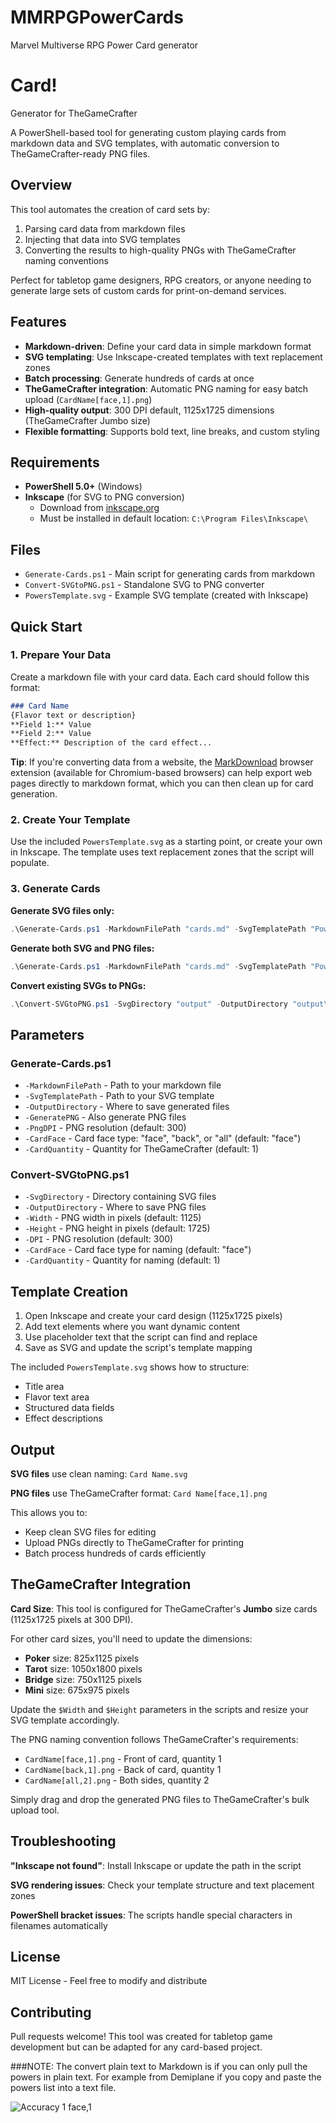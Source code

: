  # MMRPGPowerCards
Marvel Multiverse RPG Power Card generator

# Card!
 Generator for TheGameCrafter

A PowerShell-based tool for generating custom playing cards from markdown data and SVG templates, with automatic conversion to TheGameCrafter-ready PNG files.

## Overview

This tool automates the creation of card sets by:
1. Parsing card data from markdown files
2. Injecting that data into SVG templates
3. Converting the results to high-quality PNGs with TheGameCrafter naming conventions

Perfect for tabletop game designers, RPG creators, or anyone needing to generate large sets of custom cards for print-on-demand services.

## Features

- **Markdown-driven**: Define your card data in simple markdown format
- **SVG templating**: Use Inkscape-created templates with text replacement zones
- **Batch processing**: Generate hundreds of cards at once
- **TheGameCrafter integration**: Automatic PNG naming for easy batch upload (`CardName[face,1].png`)
- **High-quality output**: 300 DPI default, 1125x1725 dimensions (TheGameCrafter Jumbo size)
- **Flexible formatting**: Supports bold text, line breaks, and custom styling

## Requirements

- **PowerShell 5.0+** (Windows)
- **Inkscape** (for SVG to PNG conversion)
  - Download from [inkscape.org](https://inkscape.org/)
  - Must be installed in default location: `C:\Program Files\Inkscape\`

## Files

- `Generate-Cards.ps1` - Main script for generating cards from markdown
- `Convert-SVGtoPNG.ps1` - Standalone SVG to PNG converter
- `PowersTemplate.svg` - Example SVG template (created with Inkscape)

## Quick Start

### 1. Prepare Your Data
Create a markdown file with your card data. Each card should follow this format:

```markdown
### Card Name
{Flavor text or description}
**Field 1:** Value
**Field 2:** Value
**Effect:** Description of the card effect...
```

**Tip**: If you're converting data from a website, the [MarkDownload](https://github.com/deathau/markdownload) browser extension (available for Chromium-based browsers) can help export web pages directly to markdown format, which you can then clean up for card generation.

### 2. Create Your Template
Use the included `PowersTemplate.svg` as a starting point, or create your own in Inkscape. The template uses text replacement zones that the script will populate.

### 3. Generate Cards

**Generate SVG files only:**
```powershell
.\Generate-Cards.ps1 -MarkdownFilePath "cards.md" -SvgTemplatePath "PowersTemplate.svg" -OutputDirectory "output"
```

**Generate both SVG and PNG files:**
```powershell
.\Generate-Cards.ps1 -MarkdownFilePath "cards.md" -SvgTemplatePath "PowersTemplate.svg" -OutputDirectory "output" -GeneratePNG
```

**Convert existing SVGs to PNGs:**
```powershell
.\Convert-SVGtoPNG.ps1 -SvgDirectory "output" -OutputDirectory "output\PNG"
```

## Parameters

### Generate-Cards.ps1
- `-MarkdownFilePath` - Path to your markdown file
- `-SvgTemplatePath` - Path to your SVG template
- `-OutputDirectory` - Where to save generated files
- `-GeneratePNG` - Also generate PNG files
- `-PngDPI` - PNG resolution (default: 300)
- `-CardFace` - Card face type: "face", "back", or "all" (default: "face")
- `-CardQuantity` - Quantity for TheGameCrafter (default: 1)

### Convert-SVGtoPNG.ps1
- `-SvgDirectory` - Directory containing SVG files
- `-OutputDirectory` - Where to save PNG files
- `-Width` - PNG width in pixels (default: 1125)
- `-Height` - PNG height in pixels (default: 1725)
- `-DPI` - PNG resolution (default: 300)
- `-CardFace` - Card face type for naming (default: "face")
- `-CardQuantity` - Quantity for naming (default: 1)

## Template Creation

1. Open Inkscape and create your card design (1125x1725 pixels)
2. Add text elements where you want dynamic content
3. Use placeholder text that the script can find and replace
4. Save as SVG and update the script's template mapping

The included `PowersTemplate.svg` shows how to structure:
- Title area
- Flavor text area  
- Structured data fields
- Effect descriptions

## Output

**SVG files** use clean naming: `Card Name.svg`

**PNG files** use TheGameCrafter format: `Card Name[face,1].png`

This allows you to:
- Keep clean SVG files for editing
- Upload PNGs directly to TheGameCrafter for printing
- Batch process hundreds of cards efficiently

## TheGameCrafter Integration

**Card Size**: This tool is configured for TheGameCrafter's **Jumbo** size cards (1125x1725 pixels at 300 DPI). 

For other card sizes, you'll need to update the dimensions:
- **Poker** size: 825x1125 pixels
- **Tarot** size: 1050x1800 pixels  
- **Bridge** size: 750x1125 pixels
- **Mini** size: 675x975 pixels

Update the `$Width` and `$Height` parameters in the scripts and resize your SVG template accordingly.

The PNG naming convention follows TheGameCrafter's requirements:
- `CardName[face,1].png` - Front of card, quantity 1
- `CardName[back,1].png` - Back of card, quantity 1  
- `CardName[all,2].png` - Both sides, quantity 2

Simply drag and drop the generated PNG files to TheGameCrafter's bulk upload tool.

## Troubleshooting

**"Inkscape not found"**: Install Inkscape or update the path in the script

**SVG rendering issues**: Check your template structure and text placement zones

**PowerShell bracket issues**: The scripts handle special characters in filenames automatically

## License

MIT License - Feel free to modify and distribute

## Contributing

Pull requests welcome! This tool was created for tabletop game development but can be adapted for any card-based project.

###NOTE: The convert plain text to Markdown is if you can only pull the powers in plain text. For example from Demiplane if you copy and paste the powers list into a text file.


![Accuracy 1 face,1](https://github.com/user-attachments/assets/d146bc94-a525-4a7a-a67d-7d8b4a236ac4)
